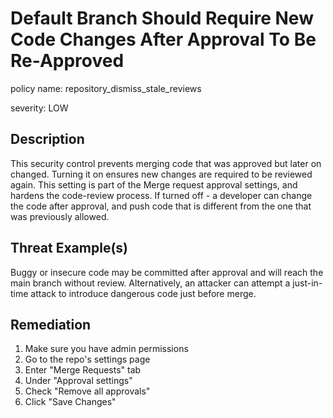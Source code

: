# Default Branch Should Require New Code Changes After Approval To Be Re-Approved

policy name: repository_dismiss_stale_reviews

severity: LOW

## Description

This security control prevents merging code that was approved but later on
changed. Turning it on ensures new changes are required to be reviewed again.
This setting is part of the Merge request approval settings, and hardens the
code-review process. If turned off - a developer can change the code after
approval, and push code that is different from the one that was previously
allowed.

## Threat Example(s)

Buggy or insecure code may be committed after approval and will reach the main
branch without review. Alternatively, an attacker can attempt a just-in-time
attack to introduce dangerous code just before merge.

## Remediation

1. Make sure you have admin permissions
2. Go to the repo's settings page
3. Enter "Merge Requests" tab
4. Under "Approval settings"
5. Check "Remove all approvals"
6. Click "Save Changes"
